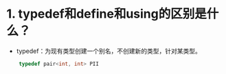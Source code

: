 # 1. typedef和define和using的区别是什么？
- typedef：为现有类型创建一个别名，不创建新的类型，针对某类型。
```C++
    typedef pair<int, int> PII
```